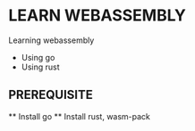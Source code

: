 # LEARN WEBASSEMBLY

Learning webassembly
* Using go
* Using rust

## PREREQUISITE
** Install go
** Install rust, wasm-pack
